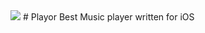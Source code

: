 <img src="https://github.com/behrad-kzm/Playor/blob/master/headerPlayor.png">
# Playor
Best Music player written for iOS

